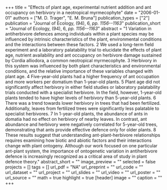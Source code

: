 +++
title = "Effects of plant age, experimental nutrient addition and ant occupancy on herbivory in a neotropical myrmecophyte"
date = "2006-01-01"
authors = ["M. D. Trager", "E. M. Bruna"]
publication_types = ["2"]
publication = "Journal of Ecology, (94), 6, _pp. 1156--1163_"
publication_short = "Journal of Ecology, (94), 6, _pp. 1156--1163_"
abstract = "1 Variation in antiherbivore defences among individuals within a plant species may be influenced by intrinsic characteristics of the plant, environmental conditions and the interactions between these factors. 2 We used a long-term field experiment and a laboratory palatability trial to elucidate the effects of plant age, nutrient availability and ant occupancy on herbivore damage sustained by Cordia alliodora, a common neotropical myrmecophyte. 3 Herbivory in this system was influenced by both plant characteristics and environmental conditions, and the relative importance of these variables changed with plant age. 4 Five-year-old plants had a higher frequency of ant occupation and more workers per domatium than 1-year-old plants. 5 Plant age did not significantly affect herbivory in either field studies or laboratory palatability trials conducted with a specialist herbivore. In the field, however, 1-year-old plants tended to have higher levels of herbivory than 5-year-old plants. 6 There was a trend towards lower herbivory in trees that had been fertilized. Additionally, leaves from fertilized trees were significantly less palatable to specialist herbivores. 7 In 1-year-old plants, the abundance of ants in domatia had no effect on herbivory of nearby leaves. In contrast, ant abundance and herbivory were negatively correlated for 5-year-old trees, demonstrating that ants provide effective defence only for older plants. 8 These results suggest that understanding ant-plant-herbivore relationships requires examining how biotic and abiotic factors and their interactions change with plant ontogeny. Although our work focused on one particular ant-plant system, the importance of ontogenetic variation in antiherbivore defence is increasingly recognized as a critical area of study in plant defence theory."
abstract_short = ""
image_preview = ""
selected = false
projects = []
tags = []
url_pdf = "NA"
url_preprint = ""
url_code = ""
url_dataset = ""
url_project = ""
url_slides = ""
url_video = ""
url_poster = ""
url_source = ""
math = true
highlight = true
[header]
image = ""
caption = ""
+++
